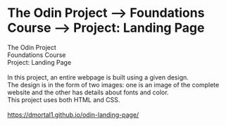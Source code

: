 # The Odin Project ⟶ Foundations Course ⟶ Project: Landing Page
The Odin Project<br>
Foundations Course<br>
Project: Landing Page<br>
<br>
In this project, an entire webpage is built using a given design.<br>
The design is in the form of two images: one is an image of the complete website and the other has details about fonts and color.<br>
This project uses both HTML and CSS.<br>
<br>
https://dmortal1.github.io/odin-landing-page/